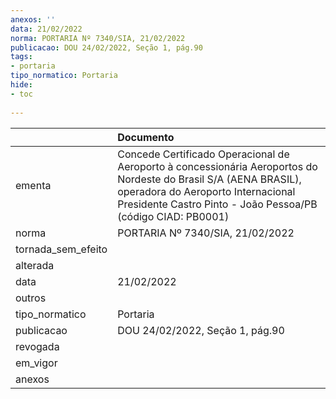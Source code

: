 ```yaml
---
anexos: ''
data: 21/02/2022
norma: PORTARIA Nº 7340/SIA, 21/02/2022
publicacao: DOU 24/02/2022, Seção 1, pág.90
tags:
- portaria
tipo_normatico: Portaria
hide: 
- toc 
 
---
```


|                    | Documento                                                                                                                                                                                                             |
|:-------------------|:----------------------------------------------------------------------------------------------------------------------------------------------------------------------------------------------------------------------|
| ementa             | Concede Certificado Operacional de Aeroporto à concessionária Aeroportos do Nordeste do Brasil S/A (AENA BRASIL), operadora do Aeroporto Internacional Presidente Castro Pinto - João Pessoa/PB (código CIAD: PB0001) |
| norma              | PORTARIA Nº 7340/SIA, 21/02/2022                                                                                                                                                                                      |
| tornada_sem_efeito |                                                                                                                                                                                                                       |
| alterada           |                                                                                                                                                                                                                       |
| data               | 21/02/2022                                                                                                                                                                                                            |
| outros             |                                                                                                                                                                                                                       |
| tipo_normatico     | Portaria                                                                                                                                                                                                              |
| publicacao         | DOU 24/02/2022, Seção 1, pág.90                                                                                                                                                                                       |
| revogada           |                                                                                                                                                                                                                       |
| em_vigor           |                                                                                                                                                                                                                       |
| anexos             |                                                                                                                                                                                                                       |